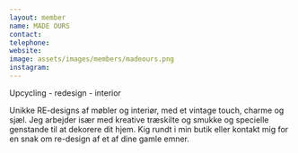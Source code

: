 ```yaml
---
layout: member
name: MADE OURS
contact:
telephone:
website:
image: assets/images/members/madeours.png
instagram:
---
```

Upcycling - redesign - interior

Unikke RE-designs af møbler og interiør, med et vintage touch, charme og sjæl. Jeg arbejder især med kreative træskilte og smukke og specielle genstande til at dekorere dit hjem. Kig rundt i min butik eller kontakt mig for en snak om re-design af et af dine gamle emner.
